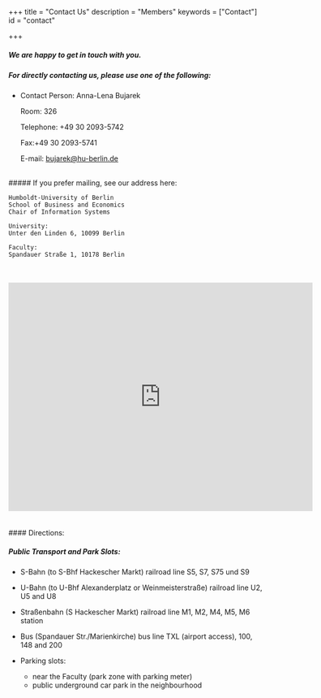 +++
title = "Contact Us"
description = "Members"
keywords = ["Contact"]
id = "contact"

+++


##### We are happy to get in touch with you.
##### For directly contacting us, please use one of the following:

- Contact Person: Anna-Lena Bujarek
	
	Room: 326 
	
	Telephone: +49 30 2093-5742

	Fax:+49 30 2093-5741

	E-mail: bujarek@hu-berlin.de

	
	
<br/>
#####  If you prefer mailing, see our address here:

	Humboldt-University of Berlin
	School of Business and Economics
	Chair of Information Systems

	University:
	Unter den Linden 6, 10099 Berlin

	Faculty:
	Spandauer Straße 1, 10178 Berlin

<br/>
<br/>

<iframe style=" width: ;display:block;margin:0 auto;" src="https://www.google.com/maps/embed?pb=!1m18!1m12!1m3!1d2427.6840195716777!2d13.400533030230742!3d52.52105724400215!2m3!1f0!2f0!3f0!3m2!1i1024!2i768!4f13.1!3m3!1m2!1s0x47a851de329b8e7d%3A0xadcc972296da0958!2sWirtschaftswissenschaftliche+Fakult%C3%A4t%2C+Spandauer+Str.+1%2C+10178+Berlin!5e0!3m2!1sde!2sde!4v1515236980447" width="600" height="450" frameborder="0" style="border:0" allowfullscreen></iframe>

<br/>
<br/>
#### Directions: 

##### Public Transport and Park Slots:

- S-Bahn (to S-Bhf Hackescher Markt)  railroad line S5, S7, S75 und S9 
 
- U-Bahn (to U-Bhf Alexanderplatz or Weinmeisterstraße) railroad line U2, U5 and U8
 
- Straßenbahn (S Hackescher Markt) railroad line M1, M2, M4, M5, M6 station
 
- Bus (Spandauer Str./Marienkirche) bus line TXL (airport access), 100, 148 and 200

- Parking slots:
	- near the Faculty (park zone with parking meter)
	- public underground car park in the neighbourhood